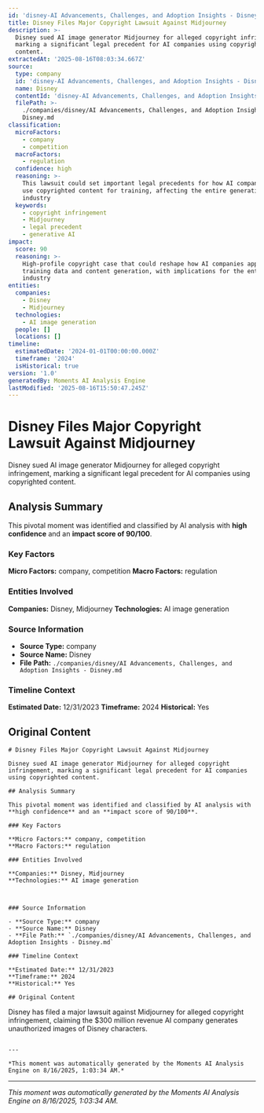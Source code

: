 ```yaml
---
id: 'disney-AI Advancements, Challenges, and Adoption Insights - Disney-moment-2'
title: Disney Files Major Copyright Lawsuit Against Midjourney
description: >-
  Disney sued AI image generator Midjourney for alleged copyright infringement,
  marking a significant legal precedent for AI companies using copyrighted
  content.
extractedAt: '2025-08-16T08:03:34.667Z'
source:
  type: company
  id: 'disney-AI Advancements, Challenges, and Adoption Insights - Disney'
  name: Disney
  contentId: 'disney-AI Advancements, Challenges, and Adoption Insights - Disney'
  filePath: >-
    ./companies/disney/AI Advancements, Challenges, and Adoption Insights -
    Disney.md
classification:
  microFactors:
    - company
    - competition
  macroFactors:
    - regulation
  confidence: high
  reasoning: >-
    This lawsuit could set important legal precedents for how AI companies can
    use copyrighted content for training, affecting the entire generative AI
    industry
  keywords:
    - copyright infringement
    - Midjourney
    - legal precedent
    - generative AI
impact:
  score: 90
  reasoning: >-
    High-profile copyright case that could reshape how AI companies approach
    training data and content generation, with implications for the entire
    industry
entities:
  companies:
    - Disney
    - Midjourney
  technologies:
    - AI image generation
  people: []
  locations: []
timeline:
  estimatedDate: '2024-01-01T00:00:00.000Z'
  timeframe: '2024'
  isHistorical: true
version: '1.0'
generatedBy: Moments AI Analysis Engine
lastModified: '2025-08-16T15:50:47.245Z'
---
```

# Disney Files Major Copyright Lawsuit Against Midjourney

Disney sued AI image generator Midjourney for alleged copyright infringement, marking a significant legal precedent for AI companies using copyrighted content.

## Analysis Summary

This pivotal moment was identified and classified by AI analysis with **high confidence** and an **impact score of 90/100**.

### Key Factors

**Micro Factors:** company, competition
**Macro Factors:** regulation

### Entities Involved

**Companies:** Disney, Midjourney
**Technologies:** AI image generation



### Source Information

- **Source Type:** company
- **Source Name:** Disney
- **File Path:** `./companies/disney/AI Advancements, Challenges, and Adoption Insights - Disney.md`

### Timeline Context

**Estimated Date:** 12/31/2023
**Timeframe:** 2024
**Historical:** Yes

## Original Content

```
# Disney Files Major Copyright Lawsuit Against Midjourney

Disney sued AI image generator Midjourney for alleged copyright infringement, marking a significant legal precedent for AI companies using copyrighted content.

## Analysis Summary

This pivotal moment was identified and classified by AI analysis with **high confidence** and an **impact score of 90/100**.

### Key Factors

**Micro Factors:** company, competition
**Macro Factors:** regulation

### Entities Involved

**Companies:** Disney, Midjourney
**Technologies:** AI image generation



### Source Information

- **Source Type:** company
- **Source Name:** Disney
- **File Path:** `./companies/disney/AI Advancements, Challenges, and Adoption Insights - Disney.md`

### Timeline Context

**Estimated Date:** 12/31/2023
**Timeframe:** 2024
**Historical:** Yes

## Original Content

```
Disney has filed a major lawsuit against Midjourney for alleged copyright infringement, claiming the $300 million revenue AI company generates unauthorized images of Disney characters.
```

---

*This moment was automatically generated by the Moments AI Analysis Engine on 8/16/2025, 1:03:34 AM.*

```

---

*This moment was automatically generated by the Moments AI Analysis Engine on 8/16/2025, 1:03:34 AM.*
